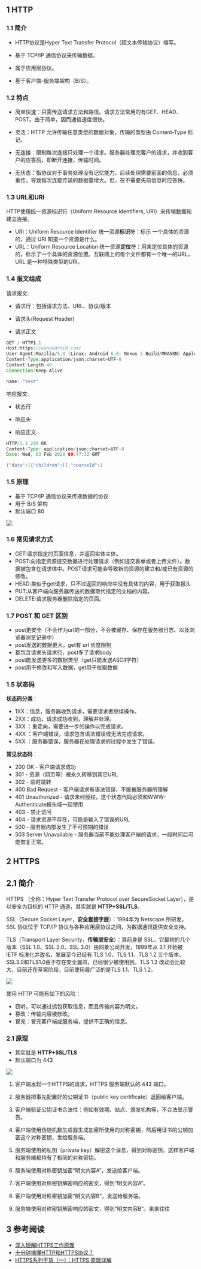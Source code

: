## 1 HTTP

### 1.1 简介

* HTTP协议是Hyper Text Transfer Protocol（超文本传输协议）缩写。

* 基于 TCP/IP 通信协议来传输数据。
* 属于应用层协议。
* 基于客户端-服务端架构（B/S）。

### 1.2 特点

* 简单快速：只需传送请求方法和路径。请求方法常用的有GET、HEAD、POST。由于简单，因而通信速度很快。

* 灵活：HTTP 允许传输任意类型的数据对象，传输的类型由 Content-Type 标记。

* 无连接：限制每次连接只处理一个请求。服务器处理完客户的请求，并收到客户的应答后，即断开连接，传输时间。

* 无状态：指协议对于事务处理没有记忆能力，后续处理需要前面的信息，必须重传，导致每次连接传送的数据量增大。但，在不需要先前信息时应答快。

### 1.3 URL和URI

HTTP使用统一资源标识符（Uniform Resource Identifiers, URI）来传输数据和建立连接。

- URI：Uniform Resource Identifier 统一资源**标识**符：标示 一个具体的资源的，通过 URI 知道一个资源是什么。
- URL：Uniform Resource Location 统一资源**定位**符：用来定位具体的资源的，标示了一个具体的资源位置。互联网上的每个文件都有一个唯一的URL，URL 是一种特殊类型的URI。

### 1.4 报文组成

请求报文:

* 请求行：包括请求方法、URL、协议/版本
* 请求头(Request Header)

* 请求正文

```java
GET / HTTP1.1             
Host:https://wanandroid.com/
User-Agent:Mozilla/5.0 (Linux; Android 6.0; Nexus 5 Build/MRA58N) AppleWebKit/537.36 (KHTML, like Gecko) Chrome/86.0.4240.198 Mobile Safari/537.36
Content-Type:application/json;charset=UTF-8
Content-Length:40
Connection:Keep-Alive

name: "test"
```

响应报文:

* 状态行

* 响应头

* 响应正文

```java
HTTP/1.1 200 OK
Content-Type: application/json;charset=UTF-8
Date: Wed, 03 Feb 2020 09:47:32 GMT

{"data":[{"children":[],"courseId":1    
```

### 1.5 原理

* 基于 TCP/IP 通信协议来传递数据的协议
* 用于 B/S 架构
* 默认端口 80 

![](../asset/http.png)

### 1.6 常见请求方式

- GET:请求指定的页面信息，并返回实体主体。
- POST:向指定资源提交数据进行处理请求（例如提交表单或者上传文件）。数据被包含在请求体中。POST请求可能会导致新的资源的建立和/或已有资源的修改。
- HEAD:类似于get请求，只不过返回的响应中没有具体的内容，用于获取报头
- PUT:从客户端向服务器传送的数据取代指定的文档的内容。
- DELETE:请求服务器删除指定的页面。

### 1.7 POST 和 GET 区别

* post更安全（不会作为url的一部分，不会被缓存、保存在服务器日志、以及浏览器浏览记录中）
* post发送的数据更大，get有 url 长度限制
* 都包含请求头请求行，post多了请求body
* post能发送更多的数据类型（get只能发送ASCII字符）
* post用于修改和写入数据，get用于拉取数据

### 1.5 状态码

**状态码分类**：

- 1XX：信息，服务器收到请求，需要请求者继续操作。
- 2XX：成功，请求成功收到，理解并处理。
- 3XX ：重定向，需要进一步的操作以完成请求。
- 4XX ：客户端错误，请求包含语法错误或无法完成请求。
- 5XX ：服务器错误，服务器在处理请求的过程中发生了错误。

**常见状态码**：

- 200 OK - 客户端请求成功
- 301 - 资源（网页等）被永久转移到其它URL
- 302 - 临时跳转
- 400 Bad Request - 客户端请求有语法错误，不能被服务器所理解
- 401 Unauthorized - 请求未经授权，这个状态代码必须和WWW-Authenticate报头域一起使用
- 403 - 禁止访问
- 404 - 请求资源不存在，可能是输入了错误的URL
- 500 - 服务器内部发生了不可预期的错误
- 503 Server Unavailable - 服务器当前不能处理客户端的请求，一段时间后可能恢复正常。

## 2 HTTPS

## 2.1 简介

HTTPS （全称：Hyper Text Transfer Protocol over SecureSocket Layer），是以安全为目标的 HTTP 通道，其实就是  **HTTP+SSL/TLS**。

SSL（Secure Socket Layer，**安全套接字层**）：1994年为 Netscape 所研发，SSL 协议位于 TCP/IP 协议与各种应用层协议之间，为数据通讯提供安全支持。

TLS（Transport Layer Security，**传输层安全**）：其前身是 SSL，它最初的几个版本（SSL 1.0、SSL 2.0、SSL 3.0）由网景公司开发，1999年从 3.1 开始被 IETF 标准化并改名，发展至今已经有 TLS 1.0、TLS 1.1、TLS 1.2 三个版本。SSL3.0和TLS1.0由于存在安全漏洞，已经很少被使用到。TLS 1.3 改动会比较大，目前还在草案阶段，目前使用最广泛的是TLS 1.1、TLS 1.2。

![](../asset/https.png)

使用 HTTP 可能有如下的风险：

* 窃听，可以通过抓包获取信息，而且传输内容为明文。
* 篡改：传输内容被修改。
* 冒充：冒充客户端或服务端，提供不正确的信息。

### 2.1 原理

* 其实就是   **HTTP+SSL/TLS**
* 默认端口为 443

![](../asset/https原理.png)

1. 客户端发起一个HTTPS的请求，HTTPS  服务端默认的 443 端口。

2. 服务器把事先配置好的公钥证书（public key certificate）返回给客户端。
3. 客户端验证公钥证书合法性：例如有效期、站点、颁发机构等，不合法显示警告。
4. 客户端使用伪随机数生成器生成加密所使用的对称密钥，然后用证书的公钥加密这个对称密钥，发给服务端。
5. 服务端使用的私钥（private key）解密这个消息，得到对称密钥。这样客户端和服务端都持有了相同的对称密钥。
6. 服务端使用对称密钥加密“明文内容A”，发送给客户端。
7. 客户端使用对称密钥解密响应的密文，得到“明文内容A”。
8. 客户端使用对称密钥加密“明文内容B”，发送给服务端。
9. 服务端使用对称密钥解密响应的密文，得到“明文内容B”。来来往往

## 3 参考阅读

* [深入理解HTTPS工作原理](https://segmentfault.com/a/1190000018992153)
* [十分钟搞懂HTTP和HTTPS协议？](https://zhuanlan.zhihu.com/p/72616216)
* [HTTPS系列干货（一）：HTTPS 原理详解](https://zhuanlan.zhihu.com/p/27395037)

